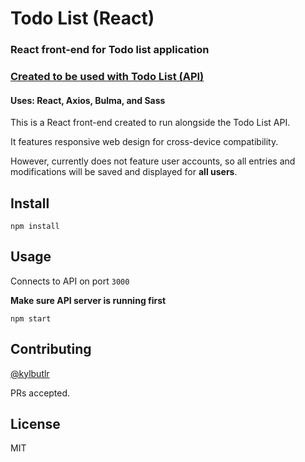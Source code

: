 # Todo List (React)
### React front-end for Todo list application 
### [Created to be used with Todo List (API)](https://github.com/kylbutlr/todo-list-api)
#### Uses: React, Axios, Bulma, and Sass

This is a React front-end created to run alongside the Todo List API.

It features responsive web design for cross-device compatibility.

However, currently does not feature user accounts, so all entries and modifications will be saved and displayed for **all users**.

## Install

```shell
npm install
```

## Usage

Connects to API on port `3000`

**Make sure API server is running first**

```shell
npm start
```

## Contributing

[@kylbutlr](https://github.com/kylbutlr)

PRs accepted.

## License

MIT
